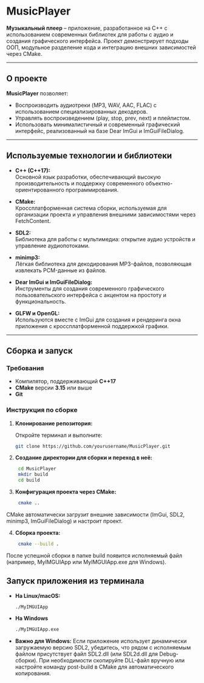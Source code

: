 # MusicPlayer

**Музыкальный плеер** – приложение, разработанное на C++ с использованием современных библиотек для работы с аудио и создания графического интерфейса. Проект демонстрирует подходы ООП, модульное разделение кода и интеграцию внешних зависимостей через CMake.

---

## О проекте

**MusicPlayer** позволяет:
- Воспроизводить аудиотреки (MP3, WAV, AAC, FLAC) с использованием специализированных декодеров.
- Управлять воспроизведением (play, stop, prev, next) и плейлистом.
- Использовать минималистичный и современный графический интерфейс, реализованный на базе Dear ImGui и ImGuiFileDialog.

---

## Используемые технологии и библиотеки

- **C++ (C++17):**  
  Основной язык разработки, обеспечивающий высокую производительность и поддержку современного объектно-ориентированного программирования.

- **CMake:**  
  Кроссплатформенная система сборки, используемая для организации проекта и управления внешними зависимостями через FetchContent.

- **SDL2:**  
  Библиотека для работы с мультимедиа: открытие аудио устройств и управление аудиопотоками.

- **minimp3:**  
  Лёгкая библиотека для декодирования MP3-файлов, позволяющая извлекать PCM-данные из файлов.

- **Dear ImGui и ImGuiFileDialog:**  
  Инструменты для создания современного графического пользовательского интерфейса с акцентом на простоту и функциональность.

- **GLFW и OpenGL:**  
  Используются вместе с ImGui для создания и рендеринга окна приложения с кроссплатформенной поддержкой графики.

---

## Сборка и запуск

### Требования

- Компилятор, поддерживающий **C++17**
- **CMake** версии **3.15** или выше
- **Git**

### Инструкция по сборке

1. **Клонирование репозитория:**

   Откройте терминал и выполните:
   ```bash
   git clone https://github.com/yourusername/MusicPlayer.git
2. **Создание директории для сборки и переход в неё:**
   ```bash
    cd MusicPlayer
    mkdir build
    cd build
3. **Конфигурация проекта через CMake:**
   ```bash
    cmake ..
CMake автоматически загрузит внешние зависимости (ImGui, SDL2, minimp3, ImGuiFileDialog) и настроит проект.

4. **Сборка проекта:**
   ```bash
    cmake --build .
После успешной сборки в папке build появится исполняемый файл (например, MyIMGUIApp или MyIMGUIApp.exe для Windows).

## Запуск приложения из терминала

- **На Linux/macOS:**
    ```bash
    ./MyIMGUIApp

- **На Windows**
    ```bash
    ./MyIMGUIApp.exe
- **Важно для Windows:** Если приложение использует динамически загружаемую версию SDL2, убедитесь, что рядом с исполняемым файлом присутствует файл SDL2.dll (или SDL2d.dll для Debug-сборки). При необходимости скопируйте DLL-файл вручную или настройте команду post-build в CMake для автоматического копирования.


